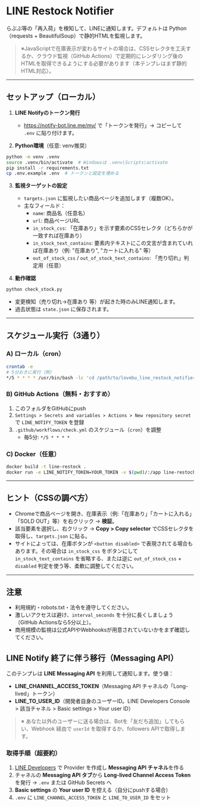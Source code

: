 # LINE Restock Notifier

らぶぶ等の「再入荷」を検知して、LINEに通知します。デフォルトは Python（requests + BeautifulSoup）で静的HTMLを監視します。

> ※JavaScriptで在庫表示が変わるサイトの場合は、CSSセレクタを工夫するか、クラウド監視（GitHub Actions）で定期的にレンダリング後のHTMLを取得できるようにする必要があります（本テンプレはまず静的HTML対応）。

---

## セットアップ（ローカル）

1) **LINE Notifyのトークン発行**  
   - https://notify-bot.line.me/my/ で「トークンを発行」→ コピーして `.env` に貼り付けます。

2) **Python環境**（任意: venv推奨）  
```bash
python -m venv .venv
source .venv/bin/activate  # Windowsは .venv\Scripts\activate
pip install -r requirements.txt
cp .env.example .env  # トークンと設定を埋める
```

3) **監視ターゲットの設定**  
   - `targets.json` に監視したい商品ページを追加します（複数OK）。
   - 主なフィールド：
     - `name`: 商品名（任意名）
     - `url`: 商品ページURL
     - `in_stock_css`: 「在庫あり」を示す要素のCSSセレクタ（どちらかが一致すれば在庫あり）
     - `in_stock_text_contains`: 要素内テキストにこの文言が含まれていれば在庫あり（例: "在庫あり", "カートに入れる" 等）
     - `out_of_stock_css` / `out_of_stock_text_contains`: 「売り切れ」判定用（任意）

4) **動作確認**  
```bash
python check_stock.py
```
   - 変更検知（売り切れ→在庫あり 等）が起きた時のみLINE通知します。
   - 過去状態は `state.json` に保存されます。

---

## スケジュール実行（3通り）

### A) ローカル（cron）
```bash
crontab -e
# 5分おきに実行（例）
*/5 * * * * /usr/bin/bash -lc 'cd /path/to/lovebu_line_restock_notifier && . .venv/bin/activate && python check_stock.py >> cron.log 2>&1'
```

### B) GitHub Actions（無料・おすすめ）
1. このフォルダをGitHubにpush  
2. `Settings > Secrets and variables > Actions > New repository secret` で `LINE_NOTIFY_TOKEN` を登録  
3. `.github/workflows/check.yml` のスケジュール（`cron`）を調整  
   - 毎5分: `*/5 * * * *`

### C) Docker（任意）
```bash
docker build -t line-restock .
docker run -e LINE_NOTIFY_TOKEN=YOUR_TOKEN -v $(pwd)/:/app line-restock
```

---

## ヒント（CSSの調べ方）

- Chromeで商品ページを開き、在庫表示（例:「在庫あり」「カートに入れる」「SOLD OUT」等）を右クリック → **検証**。
- 該当要素を選択し、右クリック → **Copy > Copy selector** でCSSセレクタを取得し、`targets.json` に貼る。
- サイトによっては、在庫ボタンが `<button disabled>` で表現されてる場合もあります。その場合は `in_stock_css` をボタンにして `in_stock_text_contains` を省略する、または逆に `out_of_stock_css` + `disabled` 判定を使う等、柔軟に調整してください。

---

## 注意
- 利用規約・robots.txt・法令を遵守してください。
- 激しいアクセスは避け、`interval_seconds` を十分に長くしましょう（GitHub Actionsなら5分以上）。
- 商用規模の監視は公式APIやWebhooksが用意されていないかをまず確認してください。



## LINE Notify 終了に伴う移行（Messaging API）

このテンプレは **LINE Messaging API** を利用して通知します。使う値：

- **LINE_CHANNEL_ACCESS_TOKEN**（Messaging API チャネルの「Long-lived」トークン）
- **LINE_TO_USER_ID**（開発者自身のユーザーID。LINE Developers Console > 該当チャネル > Basic settings > Your user ID）

> ※ あなた以外のユーザーに送る場合は、Botを「友だち追加」してもらい、Webhook 経由で `userId` を取得するか、followers APIで取得します。

### 取得手順（超要約）
1. [LINE Developers](https://developers.line.biz/) で Provider を作成し **Messaging API チャネル**を作る  
2. チャネルの **Messaging API タブ**から **Long-lived Channel Access Token** を発行 → `.env` または GitHub Secrets へ  
3. **Basic settings** の **Your user ID** を控える（自分にpushする場合）  
4. `.env` に `LINE_CHANNEL_ACCESS_TOKEN` と `LINE_TO_USER_ID` をセット
